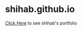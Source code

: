 # shihab.github.io

[Click Here]([https://shihab.github.io/](https://shihabcse1.github.io/)) to see shihab's portfolio
